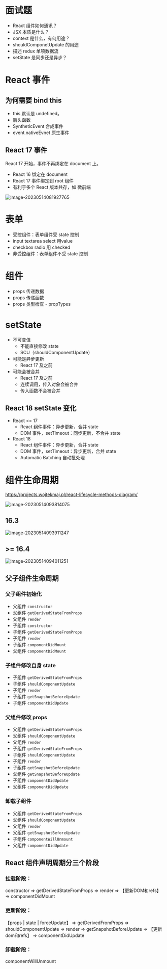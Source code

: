 # 面试题

* React 组件如何通讯？
* JSX 本质是什么？
* context 是什么，有何用途？
* shouldComponetUpdate 的用途
* 描述 redux 单项数据流
* setState 是同步还是异步？

# React 事件

## 为何需要 bind this

* this 默认是 undefined。
* 箭头函数
* SyntheticEvent 合成事件
* event.nativeEvnet 原生事件

## React 17 事件

React 17 开始，事件不再绑定在 document 上。

* React 16 绑定在 document 
* React 17 事件绑定到 root 组件
* 有利于多个 React 版本共存，如 微前端

![image-20230514081927765](./img/image-20230514081927765.png)

# 表单

* 受控组件：表单组件受 state 控制
* input textarea select 用value
* checkbox radio 用 checked
* 非受控组件：表单组件不受 state 控制

# 组件

* props 传递数据
* props 传递函数
* props 类型检查 - propTypes

# setState

* 不可变值
  * 不能直接修改 state
  * SCU（shouldComponentUpdate）
* 可能是异步更新 
  * React 17 及之前
* 可能会被合并 
  * React 17 及之前
  * 连续调用，传入对象会被合并
  * 传入函数不会被合并

## React 18 setState 变化

* React <= 17
  * React 组件事件：异步更新，合并 state
  * DOM 事件，setTimeout：同步更新，不合并 state
* React 18
  * React 组件事件：异步更新，合并 state
  * DOM 事件，setTimeout：异步更新，合并 state
  * Automatic Batching 自动批处理

# 组件生命周期 

https://projects.wojtekmaj.pl/react-lifecycle-methods-diagram/

![image-20230514093814075](./img/image-20230514093814075.png)

## 16.3

![image-20230514093911247](./img/image-20230514093911247.png)

## >= 16.4

![image-20230514094011251](./img/image-20230514094011251.png)

## 父子组件生命周期

### 父子组件初始化

* 父组件 `constructor`
* 父组件 `getDerivedStateFromProps`
* 父组件 `render`
* 子组件 `constructor`
* 子组件 `getDerivedStateFromProps`
* 子组件 `render`
* 子组件 `componentDidMount`
* 父组件 `componentDidMount`

### 子组件修改自身 state

* 子组件 `getDerivedStateFromProps`
* 子组件 `shouldComponentUpdate`
* 子组件 `render`
* 子组件 `getSnapshotBeforeUpdate`
* 子组件 `componentDidUpdate`

### 父组件修改 props

* 父组件 `getDerivedStateFromProps`
* 父组件 `shouldComponentUpdate`
* 父组件 `render`
* 子组件 `getDerivedStateFromProps`
* 子组件 `shouldComponentUpdate`
* 子组件 `render`
* 子组件 `getSnapshotBeforeUpdate`
* 父组件 `getSnapshotBeforeUpdate`
* 子组件 `componentDidUpdate`
* 父组件 `componentDidUpdate`

### 卸载子组件

* 父组件 `getDerivedStateFromProps`
* 父组件 `shouldComponentUpdate`
* 父组件 `render`
* 父组件 `getSnapshotBeforeUpdate`
* 子组件 `componentWillUnmount`
* 父组件 `componentDidUpdate`





## React 组件声明周期分三个阶段

### 挂载阶段：

constructor => getDerivedStateFromProps => render => 【更新DOM和refs】  => componentDidMount

### 更新阶段：

【props | state | forceUpdate】 => getDerivedFromProps => shouldComponentUpdate => render => getSnapshotBeforeUpdate  => 【更新dom和refs】 => componentDidUpdate

### 卸载阶段：

componentWillUnmount



